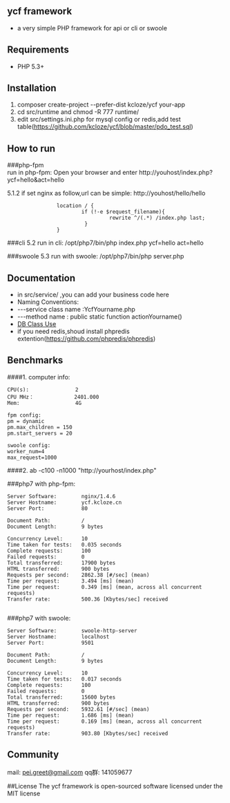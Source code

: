 ## ycf framework


* a very simple PHP framework  for api or cli or swoole


## Requirements

* PHP 5.3+


## Installation

1. composer create-project --prefer-dist kcloze/ycf your-app
2. cd src/runtime and chmod -R 777 runtime/
3. edit src/settings.ini.php for mysql config or redis,add test table(https://github.com/kcloze/ycf/blob/master/pdo_test.sql)

## How to run

###php-fpm  
run in php-fpm: Open your browser and enter http://youhost/index.php?ycf=hello&act=hello

5.1.2 if set nginx as follow,url can be simple: http://youhost/hello/hello

```
                location / {
                        if (!-e $request_filename){
                                 rewrite ^/(.*) /index.php last;
                         }
                }

```

###cli
5.2 run in cli: /opt/php7/bin/php index.php ycf=hello act=hello

###swoole
5.3 run with swoole: /opt/php7/bin/php server.php



## Documentation
 * in src/service/ ,you can add your business code here
 * Naming Conventions: 
 * ---service class name :YcfYourname.php
 * ---method name : public static function actionYourname()
 * [DB Class Use](DB_README.md)
 * if you need redis,shoud install phpredis extention(https://github.com/phpredis/phpredis)

## Benchmarks
####1. computer info: 
```
CPU(s):               2
CPU MHz：             2401.000
Mem:                  4G

fpm config:
pm = dynamic
pm.max_children = 150
pm.start_servers = 20

swoole config:
worker_num=4
max_request=1000
```

####2. ab -c100 -n1000 "http://yourhost/index.php"

###php7 with php-fpm:
```
Server Software:        nginx/1.4.6
Server Hostname:        ycf.kcloze.cn
Server Port:            80

Document Path:          /
Document Length:        9 bytes

Concurrency Level:      10
Time taken for tests:   0.035 seconds
Complete requests:      100
Failed requests:        0
Total transferred:      17900 bytes
HTML transferred:       900 bytes
Requests per second:    2862.38 [#/sec] (mean)
Time per request:       3.494 [ms] (mean)
Time per request:       0.349 [ms] (mean, across all concurrent requests)
Transfer rate:          500.36 [Kbytes/sec] received


```


###php7 with swoole:
```
Server Software:        swoole-http-server
Server Hostname:        localhost
Server Port:            9501

Document Path:          /
Document Length:        9 bytes

Concurrency Level:      10
Time taken for tests:   0.017 seconds
Complete requests:      100
Failed requests:        0
Total transferred:      15600 bytes
HTML transferred:       900 bytes
Requests per second:    5932.61 [#/sec] (mean)
Time per request:       1.686 [ms] (mean)
Time per request:       0.169 [ms] (mean, across all concurrent requests)
Transfer rate:          903.80 [Kbytes/sec] received

```

## Community
mail: pei.greet@gmail.com
qq群: 141059677


##License
The ycf framework is open-sourced software licensed under the MIT license

